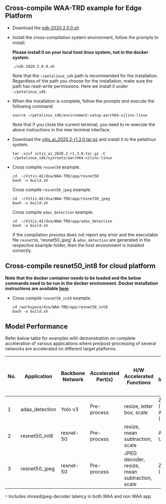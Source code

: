 ## Cross-compile WAA-TRD example for Edge Platform
* Download the [sdk-2020.2.0.0.sh](https://www.xilinx.com/bin/public/openDownload?filename=sdk-2020.2.0.0.sh)

* Install the cross-compilation system environment, follow the prompts to install. 

    **Please install it on your local host linux system, not in the docker system.**
    ```
    ./sdk-2020.2.0.0.sh
    ```
    Note that the `~/petalinux_sdk` path is recommended for the installation. Regardless of the path you choose for the installation, make sure the path has read-write permissions. 
Here we install it under `~/petalinux_sdk`.

* When the installation is complete, follow the prompts and execute the following command.
    ```
    source ~/petalinux_sdk/environment-setup-aarch64-xilinx-linux
    ```
    Note that if you close the current terminal, you need to re-execute the above instructions in the new terminal interface.

* Download the [vitis_ai_2020.2-r1.3.0.tar.gz](https://www.xilinx.com/bin/public/openDownload?filename=vitis_ai_2020.2-r1.3.0.tar.gz) and install it to the petalinux system.
    ```
    tar -xzvf vitis_ai_2020.2-r1.3.0.tar.gz -C ~/petalinux_sdk/sysroots/aarch64-xilinx-linux
    ```

* Cross compile `resnet50` example.
    ```
    cd  ~/Vitis-AI/dsa/WAA-TRD/app/resnet50
    bash -x build.sh
    ```
   Cross compile `resnet50_jpeg` example.
    ```
    cd  ~/Vitis-AI/dsa/WAA-TRD/app/resnet50_jpeg
    bash -x build.sh
    ```
   Cross compile `adas_detection` example.
    ```
    cd  ~/Vitis-AI/dsa/WAA-TRD/app/adas_detection
    bash -x build.sh
    ``` 	
    If the compilation process does not report any error and the executable file `resnet50`, 'resnet50_jpeg' & `adas_detection` are generated in the respective example folder, then the host environment is installed correctly.


## Cross-compile resnet50_int8 for cloud platform

**Note that the docker container needs to be loaded and the below commands need to be run in the docker environment. Docker installation instructions are available [here](../../../README.md#Installation)**

* Cross compile `resnet50_int8` example.
    ```
    cd /workspace/dsa/WAA-TRD/app/resnet50_int8
    bash -x build.sh
    ```

## Model Performance
Refer below table for examples with demonstration on complete acceleration of various applications where pre/post-processing of several networks are accelerated on different target platforms.


| No. | Application                                           | Backbone Network | Accelerated Part(s)   | H/W Accelerated Functions                     | DPU Supported (% Improvement Over Non-WAA App) |
|-----|-------------------------------------------------------|------------------|----------------------------|-----------------------------------------------|--------------------------------------------------------------------------|
| 1   | adas_detection                                        | Yolo v3          | Pre-process                | resize, letter box, scale                     | ZCU102  (*64%) , ALVEO-U50 (*44%)                                        |
| 2   | resnet50_int8                                         | resnet-50        | Pre-process                | resize, mean subtraction, scale               | ALVEO-U200 (37%)                                                         |
| 3   | resnet50_jpeg                                         | resnet-50        | Pre-process                | JPEG decoder, resize, mean subtraction, scale | ZCU102  (*69%)                                                           |


`*` Includes imread/jpeg-decoder latency in both WAA and non WAA app